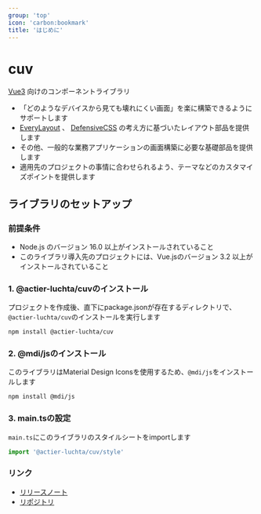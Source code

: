 ```yaml
---
group: 'top'
icon: 'carbon:bookmark'
title: 'はじめに'
---
```


# cuv

[Vue3](https://vuejs.org/) 向けのコンポーネントライブラリ

* 「どのようなデバイスから見ても壊れにくい画面」を楽に構築できるようにサポートします
* [EveryLayout](https://every-layout.dev/) 、 [DefensiveCSS](https://defensivecss.dev/) の考え方に基づいたレイアウト部品を提供します
* その他、一般的な業務アプリケーションの画面構築に必要な基礎部品を提供します
* 適用先のプロジェクトの事情に合わせられるよう、テーマなどのカスタマイズポイントを提供します

## ライブラリのセットアップ
### 前提条件
* Node.js のバージョン 16.0 以上がインストールされていること
* このライブラリ導入先のプロジェクトには、Vue.jsのバージョン 3.2 以上がインストールされていること

### 1. @actier-luchta/cuvのインストール
プロジェクトを作成後、直下にpackage.jsonが存在するディレクトリで、`@actier-luchta/cuv`のインストールを実行します
```sh
npm install @actier-luchta/cuv
```

### 2. @mdi/jsのインストール

このライブラリはMaterial Design Iconsを使用するため、`@mdi/js`をインストールします
```sh
npm install @mdi/js
```

### 3. main.tsの設定

`main.ts`にこのライブラリのスタイルシートをimportします
```ts
import '@actier-luchta/cuv/style'
```

### リンク
* [リリースノート](https://github.com/actier-luchta/cuv/releases/)
* [リポジトリ](https://github.com/actier-luchta/cuv/)